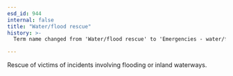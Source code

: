 ```yaml
---
esd_id: 944
internal: false
title: "Water/flood rescue"
history: >-
  Term name changed from 'Water/flood rescue' to 'Emergencies - water/flood rescue' in version 3.00.

---
```


Rescue of victims of incidents involving flooding or inland waterways.

